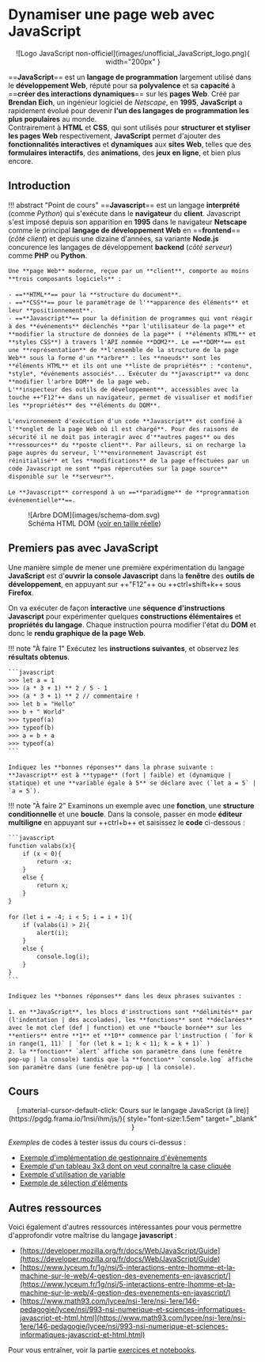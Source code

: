 # Dynamiser une page web avec JavaScript

<center>
![Logo JavaScript non-officiel](images/unofficial_JavaScript_logo.png){ width="200px" }
</center>

==**JavaScript**== est un **langage de programmation** largement utilisé dans le **développement Web**, réputé pour sa **polyvalence** et sa **capacité** à ==**créer des interactions dynamiques**== sur les **pages Web**. Créé par **Brendan Eich**, un ingénieur logiciel de *Netscape*, en **1995**, **JavaScript** a rapidement évolué pour devenir **l'un des langages de programmation les plus populaires** au monde.  
Contrairement à **HTML** et **CSS**, qui sont utilisés pour **structurer et styliser les pages Web** respectivement, **JavaScript** permet d'ajouter des **fonctionnalités interactives** et **dynamiques** aux **sites Web**, telles que des **formulaires interactifs**, des **animations**, des **jeux en ligne**, et bien plus encore.

## Introduction

!!! abstract "Point de cours"
    ==**Javascript**== est un langage **interprété** (comme *Python*) qui s'exécute dans le **navigateur** du **client**. Javascript s'est imposé depuis son apparition en **1995** dans le navigateur **Netscape** comme le principal **langage de développement Web** en ==**frontend**== (*côté client*) et depuis une dizaine d'années, sa variante **Node.js** concurence les langages de développement **backend** (*côté serveur*) comme **PHP** ou **Python**.

    Une **page Web** moderne, reçue par un **client**, comporte au moins **trois composants logiciels** :

    - ==**HTML**== pour la **structure du document**.
    - ==**CSS**== pour le paramétrage de l'**apparence des éléments** et leur **positionnement**.
    - ==**Javascript**== pour la définition de programmes qui vont réagir à des **événements** déclenchés **par l'utilisateur de la page** et **modifier la structure de données de la page** ( **éléments HTML** et **styles CSS**) à travers l'API nommée **DOM2**. Le ==**DOM**== est une **représentation** de **l'ensemble de la structure de la page Web** sous la forme d'un **arbre** : les **noeuds** sont les **éléments HTML** et ils ont une **liste de propriétés** : *contenu*, *style*, *événements associés*... Exécuter du **javascript** va donc **modifier l'arbre DOM** de la page web.  
    L'**inspecteur des outils de développement**, accessibles avec la touche ++"F12"++ dans un navigateur, permet de visualiser et modifier les **propriétés** des **éléments du DOM**.

    L'environnement d'exécution d'un code **Javascript** est confiné à l'**onglet de la page Web où il est chargé**. Pour des raisons de sécurité il ne doit pas interagir avec d'**autres pages** ou des **ressources** du **poste client**. Par ailleurs, si on recharge la page auprès du serveur, l'**environnement Javascript est réinitialisé** et les **modifications** de la page effectuées par un code Javascript ne sont **pas répercutées sur la page source** disponible sur le **serveur**.

    Le **Javascript** correspond à un ==**paradigme** de **programmation événementielle**==.

<figure markdown="span">
  ![Arbre DOM](images/schema-dom.svg)
  <figcaption>Schéma HTML DOM (<a href="../images/schema-dom.svg" target="_blank">voir en taille réelle</a>)</figcaption>
</figure>

## Premiers pas avec JavaScript

Une manière simple de mener une première expérimentation du langage **JavaScript** est d'**ouvrir la console Javascript** dans la **fenêtre** des **outils de développement**, en appuyant sur ++"F12"++ ou ++ctrl+shift+k++ sous **Firefox**.

On va exécuter de façon **interactive** une **séquence d'instructions Javascript** pour expérimenter quelques **constructions élémentaires** et **propriétés du langage**. Chaque instruction pourra modifier l'état du **DOM** et donc le **rendu graphique de la page Web**.

!!! note "À faire 1"
    Exécutez les **instructions suivantes**, et observez les **résultats obtenus**.

    ```javascript
    >>> let a = 1
    >>> (a * 3 + 1) ** 2 / 5 - 1
    >>> (a * 3 + 1) ** 2 // commentaire !
    >>> let b = "Hello"
    >>> b + " World"
    >>> typeof(a)
    >>> typeof(b)
    >>> a = b + a
    >>> typeof(a)
    ```

    Indiquez les **bonnes réponses** dans la phrase suivante :  
    **Javascript** est à **typage** (fort | faible) et (dynamique | statique) et une **variable égale à 5** se déclare avec (`let a = 5` | `a = 5`).

!!! note "À faire 2"
    Examinons un exemple avec une **fonction**, une **structure conditionnelle** et une **boucle**. Dans la console, passer en mode **éditeur multiligne** en appuyant sur ++ctrl+b++ et saisissez le **code** ci-dessous :

    ```javascript
    function valabs(x){
        if (x < 0){
            return -x;
        }
        else {
            return x;
        }
    }

    for (let i = -4; i < 5; i = i + 1){
        if (valabs(i) > 2){
            alert(i);
        }
        else {
            console.log(i);
        }
    }
    ```

    Indiquez les **bonnes réponses** dans les deux phrases suivantes :
    
    1. en **JavaScript**, les blocs d'instructions sont **délimités** par (l'indentation | des accolades), les **fonctions** sont **déclarées** avec le mot clef (def | function) et une **boucle bornée** sur les **entiers** entre **1** et **10** commence par l'instruction ( `for k in range(1, 11)` | `for (let k = 1; k < 11; k = k + 1)` )
    2. la **fonction** `alert` affiche son paramètre dans (une fenêtre pop-up | la console) tandis que la **fonction** `console.log` affiche son paramètre dans (une fenêtre pop-up | la console).

## Cours

<center>
[:material-cursor-default-click: Cours sur le langage JavaScript (à lire)](https://pgdg.frama.io/1nsi/ihm/js/){ style="font-size:1.5em" target="_blank" }
</center>

*Exemples* de codes à tester issus du cours ci-dessus :

- [Exemple d'implémentation de gestionnaire d'évènements](https://codepen.io/erwandemerville/pen/YPzrgWb)
- [Exemple d'un tableau 3x3 dont on veut connaître la case cliquée](https://codepen.io/erwandemerville/pen/GgRMeEg)
- [Exemple d'utilisation de variable](https://codepen.io/erwandemerville/pen/wBvrOMM)
- [Exemple de sélection d'éléments](https://codepen.io/erwandemerville/pen/yyLzwNb)

## Autres ressources

Voici également d'autres ressources intéressantes pour vous permettre d'approfondir votre maîtrise du langage **javascript** :

- [https://developer.mozilla.org/fr/docs/Web/JavaScript/Guide](https://developer.mozilla.org/fr/docs/Web/JavaScript/Guide)
- [https://www.lyceum.fr/1g/nsi/5-interactions-entre-lhomme-et-la-machine-sur-le-web/4-gestion-des-evenements-en-javascript/](https://www.lyceum.fr/1g/nsi/5-interactions-entre-lhomme-et-la-machine-sur-le-web/4-gestion-des-evenements-en-javascript/)
- [https://www.math93.com/lycee/nsi-1ere/nsi-1ere/146-pedagogie/lycee/nsi/993-nsi-numerique-et-sciences-informatiques-javascript-et-html.html](https://www.math93.com/lycee/nsi-1ere/nsi-1ere/146-pedagogie/lycee/nsi/993-nsi-numerique-et-sciences-informatiques-javascript-et-html.html)

Pour vous entraîner, voir la partie [exercices et notebooks](exercices.md).